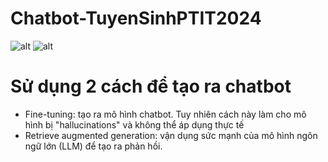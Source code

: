 # Chatbot-TuyenSinhPTIT2024
![alt](https://img.shields.io/badge/Jupyter-F37626.svg?&style=for-the-badge&logo=Jupyter&logoColor=white)
![alt](https://img.shields.io/badge/-HuggingFace-FDEE21?style=for-the-badge&logo=HuggingFace&logoColor=black)

# Sử dụng 2 cách để tạo ra chatbot
- Fine-tuning: tạo ra mô hình chatbot. Tuy nhiên cách này làm cho mô hình bị "hallucinations" và không thể áp dụng thực tế
- Retrieve augmented generation: vận dụng sức mạnh của mô hình ngôn ngữ lớn (LLM) để tạo ra phản hồi.
